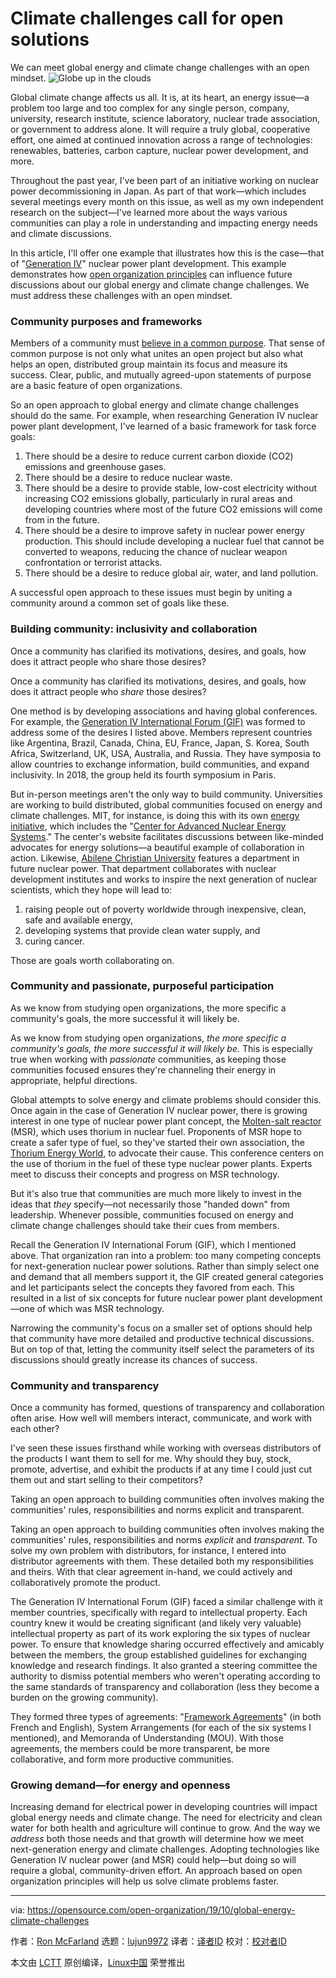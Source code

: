[#]: collector: (lujun9972)
[#]: translator: ( )
[#]: reviewer: ( )
[#]: publisher: ( )
[#]: url: ( )
[#]: subject: (Climate challenges call for open solutions)
[#]: via: (https://opensource.com/open-organization/19/10/global-energy-climate-challenges)
[#]: author: (Ron McFarland https://opensource.com/users/ron-mcfarland)

Climate challenges call for open solutions
======
We can meet global energy and climate change challenges with an open
mindset.
![Globe up in the clouds][1]

Global climate change affects us all. It is, at its heart, an energy issue—a problem too large and too complex for any single person, company, university, research institute, science laboratory, nuclear trade association, or government to address alone. It will require a truly global, cooperative effort, one aimed at continued innovation across a range of technologies: renewables, batteries, carbon capture, nuclear power development, and more.

Throughout the past year, I've been part of an initiative working on nuclear power decommissioning in Japan. As part of that work—which includes several meetings every month on this issue, as well as my own independent research on the subject—I've learned more about the ways various communities can play a role in understanding and impacting energy needs and climate discussions.

In this article, I'll offer one example that illustrates how this is the case—that of "[Generation IV][2]" nuclear power plant development. This example demonstrates how [open organization principles][3] can influence future discussions about our global energy and climate change challenges. We must address these challenges with an open mindset.

### Community purposes and frameworks

Members of a community must [believe in a common purpose][4]. That sense of common purpose is not only what unites an open project but also what helps an open, distributed group maintain its focus and measure its success. Clear, public, and mutually agreed-upon statements of purpose are a basic feature of open organizations.

So an open approach to global energy and climate change challenges should do the same. For example, when researching Generation IV nuclear power plant development, I've learned of a basic framework for task force goals:

  1. There should be a desire to reduce current carbon dioxide (CO2) emissions and greenhouse gases.
  2. There should be a desire to reduce nuclear waste.
  3. There should be a desire to provide stable, low-cost electricity without increasing CO2 emissions globally, particularly in rural areas and developing countries where most of the future CO2 emissions will come from in the future.
  4. There should be a desire to improve safety in nuclear power energy production. This should include developing a nuclear fuel that cannot be converted to weapons, reducing the chance of nuclear weapon confrontation or terrorist attacks.
  5. There should be a desire to reduce global air, water, and land pollution.



A successful open approach to these issues must begin by uniting a community around a common set of goals like these.

### Building community: inclusivity and collaboration

Once a community has clarified its motivations, desires, and goals, how does it attract people who share those desires?

Once a community has clarified its motivations, desires, and goals, how does it attract people who _share_ those desires?

One method is by developing associations and having global conferences. For example, the [Generation IV International Forum (GIF)][5] was formed to address some of the desires I listed above. Members represent countries like Argentina, Brazil, Canada, China, EU, France, Japan, S. Korea, South Africa, Switzerland, UK, USA, Australia, and Russia. They have symposia to allow countries to exchange information, build communities, and expand inclusivity. In 2018, the group held its fourth symposium in Paris.

But in-person meetings aren't the only way to build community. Universities are working to build distributed, global communities focused on energy and climate challenges. MIT, for instance, is doing this with its own [energy initiative][6], which includes the "[Center for Advanced Nuclear Energy Systems][7]." The center's website facilitates discussions between like-minded advocates for energy solutions—a beautiful example of collaboration in action. Likewise, [Abilene Christian University][8] features a department in future nuclear power. That department collaborates with nuclear development institutes and works to inspire the next generation of nuclear scientists, which they hope will lead to:

  1. raising people out of poverty worldwide through inexpensive, clean, safe and available energy,
  2. developing systems that provide clean water supply, and
  3. curing cancer.



Those are goals worth collaborating on.

### Community and passionate, purposeful participation

As we know from studying open organizations, the more specific a community's goals, the more successful it will likely be.

As we know from studying open organizations, _the more specific a community's goals, the more successful it will likely be._ This is especially true when working with _passionate_ communities, as keeping those communities focused ensures they're channeling their energy in appropriate, helpful directions.

Global attempts to solve energy and climate problems should consider this. Once again in the case of Generation IV nuclear power, there is growing interest in one type of nuclear power plant concept, the [Molten-salt reactor][9] (MSR), which uses thorium in nuclear fuel. Proponents of MSR hope to create a safer type of fuel, so they've started their own association, the [Thorium Energy World][10], to advocate their cause. This conference centers on the use of thorium in the fuel of these type nuclear power plants. Experts meet to discuss their concepts and progress on MSR technology.

But it's also true that communities are much more likely to invest in the ideas that _they_ specify—not necessarily those "handed down" from leadership. Whenever possible, communities focused on energy and climate change challenges should take their cues from members.

Recall the Generation IV International Forum (GIF), which I mentioned above. That organization ran into a problem: too many competing concepts for next-generation nuclear power solutions. Rather than simply select one and demand that all members support it, the GIF created general categories and let participants select the concepts they favored from each. This resulted in a list of six concepts for future nuclear power plant development—one of which was MSR technology.

Narrowing the community's focus on a smaller set of options should help that community have more detailed and productive technical discussions. But on top of that, letting the community itself select the parameters of its discussions should greatly increase its chances of success.

### Community and transparency

Once a community has formed, questions of transparency and collaboration often arise. How well will members interact, communicate, and work with each other?

I've seen these issues firsthand while working with overseas distributors of the products I want them to sell for me. Why should they buy, stock, promote, advertise, and exhibit the products if at any time I could just cut them out and start selling to their competitors?

Taking an open approach to building communities often involves making the communities' rules, responsibilities and norms explicit and transparent.

Taking an open approach to building communities often involves making the communities' rules, responsibilities and norms _explicit_ and _transparent_. To solve my own problem with distributors, for instance, I entered into distributor agreements with them. These detailed both my responsibilities and theirs. With that clear agreement in-hand, we could actively and collaboratively promote the product.

The Generation IV International Forum (GIF) faced a similar challenge with it member countries, specifically with regard to intellectual property. Each country knew it would be creating significant (and likely very valuable) intellectual property as part of its work exploring the six types of nuclear power. To ensure that knowledge sharing occurred effectively and amicably between the members, the group established guidelines for exchanging knowledge and research findings. It also granted a steering committee the authority to dismiss potential members who weren't operating according to the same standards of transparency and collaboration (less they become a burden on the growing community).

They formed three types of agreements: "[Framework Agreements][11]" (in both French and English), System Arrangements (for each of the six systems I mentioned), and Memoranda of Understanding (MOU). With those agreements, the members could be more transparent, be more collaborative, and form more productive communities.

### Growing demand—for energy and openness

Increasing demand for electrical power in developing countries will impact global energy needs and climate change. The need for electricity and clean water for both health and agriculture will continue to grow. And the way we _address_ both those needs and that growth will determine how we meet next-generation energy and climate challenges. Adopting technologies like Generation IV nuclear power (and MSR) could help—but doing so will require a global, community-driven effort. An approach based on open organization principles will help us solve climate problems faster.

--------------------------------------------------------------------------------

via: https://opensource.com/open-organization/19/10/global-energy-climate-challenges

作者：[Ron McFarland][a]
选题：[lujun9972][b]
译者：[译者ID](https://github.com/译者ID)
校对：[校对者ID](https://github.com/校对者ID)

本文由 [LCTT](https://github.com/LCTT/TranslateProject) 原创编译，[Linux中国](https://linux.cn/) 荣誉推出

[a]: https://opensource.com/users/ron-mcfarland
[b]: https://github.com/lujun9972
[1]: https://opensource.com/sites/default/files/styles/image-full-size/public/lead-images/cloud-globe.png?itok=_drXt4Tn (Globe up in the clouds)
[2]: https://en.wikipedia.org/wiki/Generation_IV_reactor
[3]: https://opensource.com/open-organization/resources/open-org-definition
[4]: https://opensource.com/open-organization/17/9/rediscovering-your-why
[5]: https://www.gen-4.org/gif/jcms/c_74878/generation-iv-international-forum-gif-symposium
[6]: http://energy.mit.edu/
[7]: https://canes.mit.edu/
[8]: https://www.youtube.com/watch?v=3pa35s6HKa8
[9]: https://en.wikipedia.org/wiki/Molten_salt_reactor
[10]: http://www.thoriumenergyworld.com/
[11]: http://www.gen-4.org/gif/upload/docs/application/pdf/2014-01/framework_agreement.pdf
